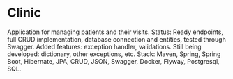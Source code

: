 # Clinic
Application for managing patients and their visits.
Status: Ready endpoints, full CRUD implementation, database connection and entities, tested through Swagger.
Added features: exception handler, validations.
Still being developed: dictionary, other exceptions, etc.
Stack: Maven, Spring, Spring Boot, Hibernate, JPA, CRUD, JSON, Swagger, Docker, Flyway, Postgresql, SQL.
